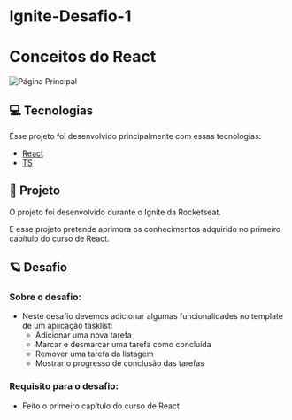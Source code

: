 # Ignite-Desafio-1

# Conceitos do React

![Página Principal](/imagem/Pagina_principal.png)

## 💻 **Tecnologias**

Esse projeto foi desenvolvido principalmente com essas tecnologias:

- [React](https://pt-br.reactjs.org/)
- [TS](https://www.typescriptlang.org/)

## 🚀 **Projeto**

O projeto foi desenvolvido durante o Ignite ​da Rocketseat.

E esse projeto pretende aprimora os conhecimentos adquirido no primeiro capítulo do curso de React.

## :ringed_planet: **Desafio**

### Sobre o desafio:

- Neste desafio devemos adicionar algumas funcionalidades no template de um aplicação tasklist:
    - Adicionar uma nova tarefa
    - Marcar e desmarcar uma tarefa como concluída
    - Remover uma tarefa da listagem
    - Mostrar o progresso de conclusão das tarefas
    
### Requisito para o desafio:

- Feito o primeiro capítulo do curso de React
